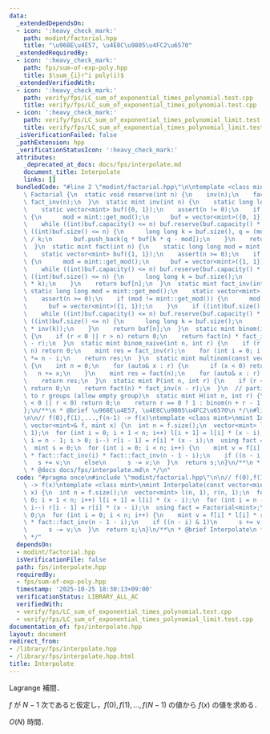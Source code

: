 ```yaml
---
data:
  _extendedDependsOn:
  - icon: ':heavy_check_mark:'
    path: modint/factorial.hpp
    title: "\u968E\u4E57, \u4E8C\u9805\u4FC2\u6570"
  _extendedRequiredBy:
  - icon: ':heavy_check_mark:'
    path: fps/sum-of-exp-poly.hpp
    title: $\sum_{i}r^i poly(i)$
  _extendedVerifiedWith:
  - icon: ':heavy_check_mark:'
    path: verify/fps/LC_sum_of_exponential_times_polynomial.test.cpp
    title: verify/fps/LC_sum_of_exponential_times_polynomial.test.cpp
  - icon: ':heavy_check_mark:'
    path: verify/fps/LC_sum_of_exponential_times_polynomial_limit.test.cpp
    title: verify/fps/LC_sum_of_exponential_times_polynomial_limit.test.cpp
  _isVerificationFailed: false
  _pathExtension: hpp
  _verificationStatusIcon: ':heavy_check_mark:'
  attributes:
    _deprecated_at_docs: docs/fps/interpolate.md
    document_title: Interpolate
    links: []
  bundledCode: "#line 2 \"modint/factorial.hpp\"\n\ntemplate <class mint>\nstruct\
    \ Factorial {\n  static void reserve(int n) {\n    inv(n);\n    fact(n);\n   \
    \ fact_inv(n);\n  }\n  static mint inv(int n) {\n    static long long mod = mint::get_mod();\n\
    \    static vector<mint> buf({0, 1});\n    assert(n != 0);\n    if (mod != mint::get_mod())\
    \ {\n      mod = mint::get_mod();\n      buf = vector<mint>({0, 1});\n    }\n\
    \    while ((int)buf.capacity() <= n) buf.reserve(buf.capacity() * 2);\n    while\
    \ ((int)buf.size() <= n) {\n      long long k = buf.size(), q = (mod + k - 1)\
    \ / k;\n      buf.push_back(q * buf[k * q - mod]);\n    }\n    return buf[n];\n\
    \  }\n  static mint fact(int n) {\n    static long long mod = mint::get_mod();\n\
    \    static vector<mint> buf({1, 1});\n    assert(n >= 0);\n    if (mod != mint::get_mod())\
    \ {\n      mod = mint::get_mod();\n      buf = vector<mint>({1, 1});\n    }\n\
    \    while ((int)buf.capacity() <= n) buf.reserve(buf.capacity() * 2);\n    while\
    \ ((int)buf.size() <= n) {\n      long long k = buf.size();\n      buf.push_back(buf.back()\
    \ * k);\n    }\n    return buf[n];\n  }\n  static mint fact_inv(int n) {\n   \
    \ static long long mod = mint::get_mod();\n    static vector<mint> buf({1, 1});\n\
    \    assert(n >= 0);\n    if (mod != mint::get_mod()) {\n      mod = mint::get_mod();\n\
    \      buf = vector<mint>({1, 1});\n    }\n    if ((int)buf.size() <= n) inv(n);\n\
    \    while ((int)buf.capacity() <= n) buf.reserve(buf.capacity() * 2);\n    while\
    \ ((int)buf.size() <= n) {\n      long long k = buf.size();\n      buf.push_back(buf.back()\
    \ * inv(k));\n    }\n    return buf[n];\n  }\n  static mint binom(int n, int r)\
    \ {\n    if (r < 0 || r > n) return 0;\n    return fact(n) * fact_inv(r) * fact_inv(n\
    \ - r);\n  }\n  static mint binom_naive(int n, int r) {\n    if (r < 0 || r >\
    \ n) return 0;\n    mint res = fact_inv(r);\n    for (int i = 0; i < r; i++) res\
    \ *= n - i;\n    return res;\n  }\n  static mint multinom(const vector<int>& r)\
    \ {\n    int n = 0;\n    for (auto& x : r) {\n      if (x < 0) return 0;\n   \
    \   n += x;\n    }\n    mint res = fact(n);\n    for (auto& x : r) res *= fact_inv(x);\n\
    \    return res;\n  }\n  static mint P(int n, int r) {\n    if (r < 0 || r > n)\
    \ return 0;\n    return fact(n) * fact_inv(n - r);\n  }\n  // partition n items\
    \ to r groups (allow empty group)\n  static mint H(int n, int r) {\n    if (n\
    \ < 0 || r < 0) return 0;\n    return r == 0 ? 1 : binom(n + r - 1, r);\n  }\n\
    };\n/**\n * @brief \u968E\u4E57, \u4E8C\u9805\u4FC2\u6570\n */\n#line 3 \"fps/interpolate.hpp\"\
    \n\n// f(0),f(1),...,f(n-1) -> f(x)\ntemplate <class mint>\nmint Interpolate(const\
    \ vector<mint>& f, mint x) {\n  int n = f.size();\n  vector<mint> l(n, 1), r(n,\
    \ 1);\n  for (int i = 0; i + 1 < n; i++) l[i + 1] = l[i] * (x - i);\n  for (int\
    \ i = n - 1; i > 0; i--) r[i - 1] = r[i] * (x - i);\n  using fact = Factorial<mint>;\n\
    \  mint s = 0;\n  for (int i = 0; i < n; i++) {\n    mint v = f[i] * l[i] * r[i]\
    \ * fact::fact_inv(i) * fact::fact_inv(n - 1 - i);\n    if ((n - i) & 1)\n   \
    \   s += v;\n    else\n      s -= v;\n  }\n  return s;\n}\n/**\n * @brief Interpolate\n\
    \ * @docs docs/fps/interpolate.md\n */\n"
  code: "#pragma once\n#include \"modint/factorial.hpp\"\n\n// f(0),f(1),...,f(n-1)\
    \ -> f(x)\ntemplate <class mint>\nmint Interpolate(const vector<mint>& f, mint\
    \ x) {\n  int n = f.size();\n  vector<mint> l(n, 1), r(n, 1);\n  for (int i =\
    \ 0; i + 1 < n; i++) l[i + 1] = l[i] * (x - i);\n  for (int i = n - 1; i > 0;\
    \ i--) r[i - 1] = r[i] * (x - i);\n  using fact = Factorial<mint>;\n  mint s =\
    \ 0;\n  for (int i = 0; i < n; i++) {\n    mint v = f[i] * l[i] * r[i] * fact::fact_inv(i)\
    \ * fact::fact_inv(n - 1 - i);\n    if ((n - i) & 1)\n      s += v;\n    else\n\
    \      s -= v;\n  }\n  return s;\n}\n/**\n * @brief Interpolate\n * @docs docs/fps/interpolate.md\n\
    \ */"
  dependsOn:
  - modint/factorial.hpp
  isVerificationFile: false
  path: fps/interpolate.hpp
  requiredBy:
  - fps/sum-of-exp-poly.hpp
  timestamp: '2025-10-25 18:30:13+09:00'
  verificationStatus: LIBRARY_ALL_AC
  verifiedWith:
  - verify/fps/LC_sum_of_exponential_times_polynomial.test.cpp
  - verify/fps/LC_sum_of_exponential_times_polynomial_limit.test.cpp
documentation_of: fps/interpolate.hpp
layout: document
redirect_from:
- /library/fps/interpolate.hpp
- /library/fps/interpolate.hpp.html
title: Interpolate
---
```

Lagrange 補間．

$f$ が $N-1$ 次であると仮定し，$f(0),f(1),\dots,f(N-1)$ の値から $f(x)$ の値を求める．

$O(N)$ 時間．